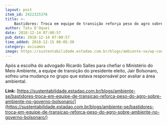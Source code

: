 ```yaml
---
layout: post
item_id: 2422325376
title: >-
    Bastidores: Troca em equipe de transição reforça peso do agro sobre ambiente na gestão Bolsonaro
author: Tatu D'Oquei
date: 2018-12-14 07:00:57
pub_date: 2018-12-14 07:00:57
time_added: 2018-12-15 08:05:30
category: avisamos
image: https://sustentabilidade.estadao.com.br/blogs/ambiente-se/wp-content/uploads/sites/92/2018/12/salles.jpg
---
```


Após a escolha do advogado Ricardo Salles para chefiar o Ministério do Meio Ambiente, a equipe de transição do presidente eleito, Jair Bolsonaro, sofreu uma mudança no grupo que estava responsável por avaliar a área ambiental.

**Link:** [https://sustentabilidade.estadao.com.br/blogs/ambiente-se/bastidores-troca-em-equipe-de-transicao-reforca-peso-do-agro-sobre-ambiente-no-governo-bolsonaro/](https://sustentabilidade.estadao.com.br/blogs/ambiente-se/bastidores-troca-em-equipe-de-transicao-reforca-peso-do-agro-sobre-ambiente-no-governo-bolsonaro/)


